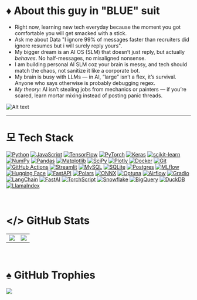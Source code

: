 # ♦ About this guy in "BLUE" suit

- Right now, learning new tech everyday because the moment you got comfortable you will get smacked with a stick.
- Ask me about Data "I ignore 99% of messages faster than recruiters did ignore resumes but i will surely reply yours".
- My bigger dream is an AI OS (SLM) that doesn’t just reply, but actually *behaves*. No half-messages, no misaligned nonsense.
- I am building personal AI SLM coz your brain is messy, and tech should match the chaos, not sanitize it like a corporate bot.
- My brain is busy with LLMs — in AI, “large” isn’t a flex, it’s survival. Anyone who says otherwise is probably debugging regex.
- *My theory:* AI isn’t stealing jobs from mechanics or painters — if you’re scared, learn mortar mixing instead of posting panic threads.

![Alt text](https://media0.giphy.com/media/v1.Y2lkPTc5MGI3NjExYXgyb3RzNmJzNjdqOGZxdmIzdDlnNWtob3pmbnYxaWZkbzRkZnBuMSZlcD12MV9pbnRlcm5hbF9naWZfYnlfaWQmY3Q9Zw/QMHoU66sBXqqLqYvGO/giphy.gif)


---

# 모 Tech Stack

[![Python](https://img.shields.io/badge/python-3670A0?style=plastic&logo=python&logoColor=ffdd54)](https://www.python.org/) 
[![JavaScript](https://img.shields.io/badge/javascript-%23323330.svg?style=plastic&logo=javascript&logoColor=%23F7DF1E)](https://developer.mozilla.org/en-US/docs/Web/JavaScript)
[![TensorFlow](https://img.shields.io/badge/TensorFlow-%23FF6F00.svg?style=plastic&logo=TensorFlow&logoColor=white)](https://www.tensorflow.org/) 
[![PyTorch](https://img.shields.io/badge/PyTorch-%23EE4C2C.svg?style=plastic&logo=PyTorch&logoColor=white)](https://pytorch.org/)
[![Keras](https://img.shields.io/badge/Keras-%23D00000.svg?style=plastic&logo=Keras&logoColor=white)](https://keras.io/)
[![scikit-learn](https://img.shields.io/badge/scikit--learn-%23F7931E.svg?style=plastic&logo=scikit-learn&logoColor=white)](https://scikit-learn.org/)
[![NumPy](https://img.shields.io/badge/numpy-%23013243.svg?style=plastic&logo=numpy&logoColor=white)](https://numpy.org/) 
[![Pandas](https://img.shields.io/badge/pandas-%23150458.svg?style=plastic&logo=pandas&logoColor=white)](https://pandas.pydata.org/) 
[![Matplotlib](https://img.shields.io/badge/Matplotlib-%23ffffff.svg?style=plastic&logo=Matplotlib&logoColor=black)](https://matplotlib.org/) 
[![SciPy](https://img.shields.io/badge/SciPy-%230C55A5.svg?style=plastic&logo=scipy&logoColor=white)](https://scipy.org/) 
[![Plotly](https://img.shields.io/badge/Plotly-%233F4F75.svg?style=plastic&logo=plotly&logoColor=white)](https://plotly.com/)
[![Docker](https://img.shields.io/badge/docker-%230db7ed.svg?style=plastic&logo=docker&logoColor=white)](https://www.docker.com/) 
[![Git](https://img.shields.io/badge/git-%23F05033.svg?style=plastic&logo=git&logoColor=white)](https://git-scm.com/) 
[![GitHub Actions](https://img.shields.io/badge/github%20actions-%232671E5.svg?style=plastic&logo=githubactions&logoColor=white)](https://github.com/features/actions) 
[![Streamlit](https://img.shields.io/badge/Streamlit-%23FE4B4B.svg?style=plastic&logo=streamlit&logoColor=white)](https://streamlit.io/)
[![MySQL](https://img.shields.io/badge/mysql-4479A1.svg?style=plastic&logo=mysql&logoColor=white)](https://www.mysql.com/) 
[![SQLite](https://img.shields.io/badge/sqlite-%2307405e.svg?style=plastic&logo=sqlite&logoColor=white)](https://www.sqlite.org/) 
[![Postgres](https://img.shields.io/badge/postgres-%23316192.svg?style=plastic&logo=postgresql&logoColor=white)](https://www.postgresql.org/)
[![MLflow](https://img.shields.io/badge/mlflow-%23d9ead3.svg?style=plastic&logo=numpy&logoColor=blue)](https://mlflow.org/)
[![Hugging Face](https://img.shields.io/badge/Hugging%20Face-FE9920?style=plastic&logo=huggingface&logoColor=white)](https://huggingface.co/)
[![FastAPI](https://img.shields.io/badge/FastAPI-009688?style=plastic&logo=fastapi&logoColor=white)](https://fastapi.tiangolo.com/)
[![Polars](https://img.shields.io/badge/Polars-2BBCD3?style=plastic&logo=polars&logoColor=white)](https://www.pola.rs/)
[![ONNX](https://img.shields.io/badge/ONNX-000000?style=plastic&logo=onnx&logoColor=white)](https://onnx.ai/)
[![Optuna](https://img.shields.io/badge/Optuna-EE5C23?style=plastic&logo=optuna&logoColor=white)](https://optuna.org/)
[![Airflow](https://img.shields.io/badge/Airflow-017CEE?style=plastic&logo=apacheairflow&logoColor=white)](https://airflow.apache.org/)
[![Gradio](https://img.shields.io/badge/Gradio-FF69B4?style=plastic&logo=gradio&logoColor=white)](https://gradio.app/)
[![LangChain](https://img.shields.io/badge/LangChain-4B0082?style=plastic&logo=langchain&logoColor=white)](https://www.langchain.com/)
[![FastAI](https://img.shields.io/badge/FastAI-0055FF?style=plastic&logo=fastai&logoColor=white)](https://www.fast.ai/)
[![TorchScript](https://img.shields.io/badge/TorchScript-EE4C2C?style=plastic&logo=pytorch&logoColor=white)](https://pytorch.org/docs/stable/jit.html)
[![Snowflake](https://img.shields.io/badge/Snowflake-0099FF?style=plastic&logo=snowflake&logoColor=white)](https://www.snowflake.com/)
[![BigQuery](https://img.shields.io/badge/BigQuery-4285F4?style=plastic&logo=googlebigquery&logoColor=white)](https://cloud.google.com/bigquery)
[![DuckDB](https://img.shields.io/badge/DuckDB-0033CC?style=plastic&logo=duckdb&logoColor=white)](https://duckdb.org/)
[![LlamaIndex](https://img.shields.io/badge/LlamaIndex-FF4500?style=plastic&logo=llama&logoColor=white)](https://gpt-index.readthedocs.io/en/latest/)


<br/>

# </> GitHub Stats
| | |
| :--- | :--- |
| ![](https://github-readme-stats.vercel.app/api?username=kush-agra-soni&theme=blueberry&hide_border=false&include_all_commits=true&count_private=true)<br/> | ![](https://nirzak-streak-stats.vercel.app/?user=kush-agra-soni&theme=blueberry&hide_border=false)<br/> | 

<br/>

# ♠ GitHub Trophies

![](https://github-profile-trophy.vercel.app/?username=kush-agra-soni&theme=radical&no-frame=true&no-bg=false&margin-w=4)
